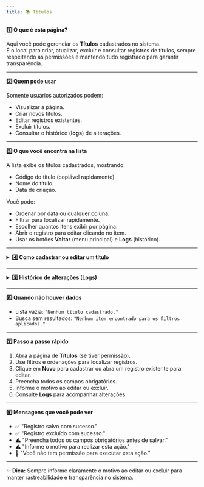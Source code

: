```yaml
---
title: 📚 Títulos
---
```

 


<summary><strong>1️⃣ O que é esta página?</strong></summary>

Aqui você pode gerenciar os **Títulos** cadastrados no sistema.  
É o local para criar, atualizar, excluir e consultar registros de títulos, sempre respeitando as permissões e mantendo tudo registrado para garantir transparência.



---


<summary><strong>2️⃣ Quem pode usar</strong></summary>

Somente usuários autorizados podem:
- Visualizar a página.
- Criar novos títulos.
- Editar registros existentes.
- Excluir títulos.
- Consultar o histórico (**logs**) de alterações.



---


<summary><strong>3️⃣ O que você encontra na lista</strong></summary>

A lista exibe os títulos cadastrados, mostrando:
- Código do título (copiável rapidamente).
- Nome do título.
- Data de criação.

Você pode:
- Ordenar por data ou qualquer coluna.
- Filtrar para localizar rapidamente.
- Escolher quantos itens exibir por página.
- Abrir o registro para editar clicando no item.
- Usar os botões **Voltar** (menu principal) e **Logs** (histórico).



---

<details>
<summary><strong>4️⃣ Como cadastrar ou editar um título</strong></summary>

### **Cadastrar novo título**
1. Clique em **Novo**.
2. Preencha todos os campos obrigatórios.
3. Salve o registro.

### **Editar título existente**
1. Abra o registro desejado.
2. Atualize os campos necessários.
3. Informe o motivo da alteração.
4. Salve.

**Campos na edição**
- **Código ID** *(somente leitura, gerado automaticamente)*
- **Título**
- **Observações**

### **Excluir título**
1. Selecione o registro.
2. Clique em **Excluir**.
3. Informe o motivo.
4. Confirme.

</details>

---

<details>
<summary><strong>5️⃣ Histórico de alterações (Logs)</strong></summary>

Nos logs você encontra:
- Data e hora da ação.
- Usuário que realizou a alteração.
- Tipo de ação (criação, edição, exclusão).
- Motivo informado.

Acesso:
- Na lista, botão **Logs** ao lado do registro.
- No formulário aberto, botão **Logs** no topo.

</details>

---


<summary><strong>6️⃣ Quando não houver dados</strong></summary>

- Lista vazia: `"Nenhum título cadastrado."`
- Busca sem resultados: `"Nenhum item encontrado para os filtros aplicados."`



---


<summary><strong>7️⃣ Passo a passo rápido</strong></summary>

1. Abra a página de **Títulos** (se tiver permissão).
2. Use filtros e ordenações para localizar registros.
3. Clique em **Novo** para cadastrar ou abra um registro existente para editar.
4. Preencha todos os campos obrigatórios.
5. Informe o motivo ao editar ou excluir.
6. Consulte **Logs** para acompanhar alterações.



---


<summary><strong>8️⃣ Mensagens que você pode ver</strong></summary>

- ✅ "Registro salvo com sucesso."
- ✅ "Registro excluído com sucesso."
- ⚠️ "Preencha todos os campos obrigatórios antes de salvar."
- ⚠️ "Informe o motivo para realizar esta ação."
- 🚫 "Você não tem permissão para executar esta ação."



---

✨ **Dica:** Sempre informe claramente o motivo ao editar ou excluir para manter rastreabilidade e transparência no sistema.